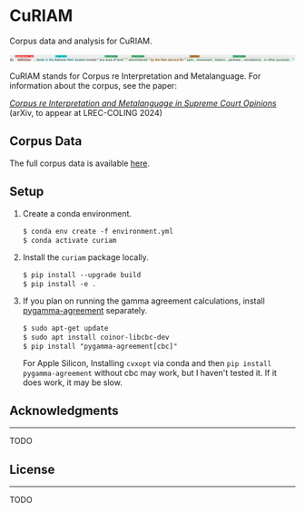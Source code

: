# CuRIAM

Corpus data and analysis for CuRIAM.

![Annotation example](example.png)

CuRIAM stands for Corpus re Interpretation and Metalanguage. For information about the corpus, see the paper:

 [_Corpus re Interpretation and Metalanguage in Supreme Court Opinions_](https://arxiv.org/abs/2305.14719) (arXiv, to appear at LREC-COLING 2024)


## Corpus Data
The full corpus data is available [here](/corpus/).

## Setup
1. Create a conda environment.
    ```
    $ conda env create -f environment.yml
    $ conda activate curiam
    ```

2. Install the `curiam` package locally.
    ```
    $ pip install --upgrade build
    $ pip install -e .
    ```

3. If you plan on running the gamma agreement calculations, install [pygamma-agreement](https://pypi.org/project/pygamma-agreement/) separately.

    ```
    $ sudo apt-get update
    $ sudo apt install coinor-libcbc-dev
    $ pip install "pygamma-agreement[cbc]"
    ```

    For Apple Silicon, Installing `cvxopt` via conda and then `pip install pygamma-agreement` without cbc may work, but I haven't tested it. If it does work, it may be slow.

## Acknowledgments
---
TODO

## License
---
TODO